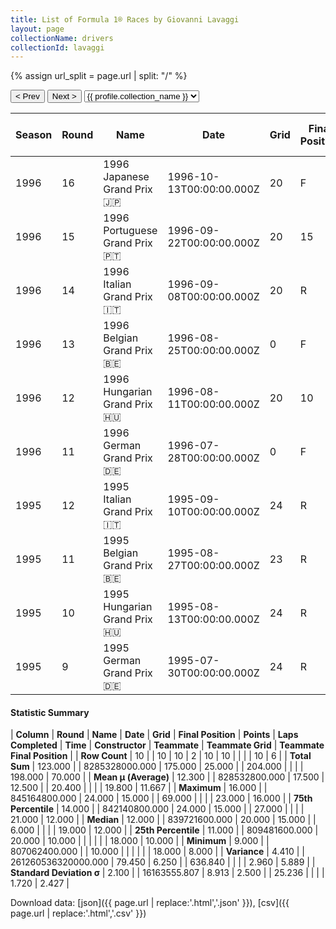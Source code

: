 ```yaml
---
title: List of Formula 1® Races by Giovanni Lavaggi
layout: page
collectionName: drivers
collectionId: lavaggi
---
```


{% assign url_split = page.url | split: "/" %}
<div id="collection-navigation">
<button onclick="selector.options[selector.selectedIndex-1].value && (window.location = selector.options[selector.selectedIndex-1].value);">&lt; Prev</button>
<button onclick="selector.options[selector.selectedIndex+1].value && (window.location = selector.options[selector.selectedIndex+1].value);">Next &gt;</button>
<select id="selector" onchange="this.options[this.selectedIndex].value && (window.location = this.options[this.selectedIndex].value);">
  {% for collectionId in site.data[page.collectionName].refs %}
    {% if collectionId == page.collectionId %}
      {% assign selected = "selected" %}
    {% else %}
      {% assign selected = "" %}
    {% endif %}
    {% assign profile = site.data[page.collectionName][collectionId].profile %}
    <option value="/f1/{{ page.collectionName }}/{{ collectionId }}/{{ url_split[4] }}" {{ selected }}>{{ profile.collection_name }}</option>
  {% endfor %}
</select>
</div>

| Season | Round | Name | Date | Grid | Final Position | Points | Laps Completed | Time | Constructor | Teammate | Teammate Grid | Teammate Final Position |
|--|--|--|--|--|--|--|--|--|--|--|--|--|
| 1996 | 16 | 1996 Japanese Grand Prix 🇯🇵 | 1996-10-13T00:00:00.000Z | 20 | F | 0.0 | 0 |   | Minardi 🇮🇹 | [Pedro Lamy 🇵🇹](/f1/drivers/lamy) | 18 | 12 |
| 1996 | 15 | 1996 Portuguese Grand Prix 🇵🇹 | 1996-09-22T00:00:00.000Z | 20 | 15 | 0.0 | 65 |   | Minardi 🇮🇹 | [Pedro Lamy 🇵🇹](/f1/drivers/lamy) | 19 | 16 |
| 1996 | 14 | 1996 Italian Grand Prix 🇮🇹 | 1996-09-08T00:00:00.000Z | 20 | R | 0.0 | 5 |   | Minardi 🇮🇹 | [Pedro Lamy 🇵🇹](/f1/drivers/lamy) | 18 | R |
| 1996 | 13 | 1996 Belgian Grand Prix 🇧🇪 | 1996-08-25T00:00:00.000Z | 0 | F | 0.0 | 0 |   | Minardi 🇮🇹 | [Pedro Lamy 🇵🇹](/f1/drivers/lamy) | 19 | 10 |
| 1996 | 12 | 1996 Hungarian Grand Prix 🇭🇺 | 1996-08-11T00:00:00.000Z | 20 | 10 | 0.0 | 69 |   | Minardi 🇮🇹 | [Pedro Lamy 🇵🇹](/f1/drivers/lamy) | 19 | R |
| 1996 | 11 | 1996 German Grand Prix 🇩🇪 | 1996-07-28T00:00:00.000Z | 0 | F | 0.0 | 0 |   | Minardi 🇮🇹 | [Pedro Lamy 🇵🇹](/f1/drivers/lamy) | 18 | 12 |
| 1995 | 12 | 1995 Italian Grand Prix 🇮🇹 | 1995-09-10T00:00:00.000Z | 24 | R | 0.0 | 6 |   | Pacific 🇬🇧 | [Andrea Montermini 🇮🇹](/f1/drivers/montermini) | 21 | R |
| 1995 | 11 | 1995 Belgian Grand Prix 🇧🇪 | 1995-08-27T00:00:00.000Z | 23 | R | 0.0 | 27 |   | Pacific 🇬🇧 | [Andrea Montermini 🇮🇹](/f1/drivers/montermini) | 21 | R |
| 1995 | 10 | 1995 Hungarian Grand Prix 🇭🇺 | 1995-08-13T00:00:00.000Z | 24 | R | 0.0 | 5 |   | Pacific 🇬🇧 | [Andrea Montermini 🇮🇹](/f1/drivers/montermini) | 22 | 12 |
| 1995 | 9 | 1995 German Grand Prix 🇩🇪 | 1995-07-30T00:00:00.000Z | 24 | R | 0.0 | 27 |   | Pacific 🇬🇧 | [Andrea Montermini 🇮🇹](/f1/drivers/montermini) | 23 | 8 |

#### Statistic Summary

| **Column** | **Round** | **Name** | **Date** | **Grid** | **Final Position** | **Points** | **Laps Completed** | **Time** | **Constructor** | **Teammate** | **Teammate Grid** | **Teammate Final Position** |
| **Row Count** | 10 |  | 10 | 10 | 2 | 10 | 10 |  |  |  | 10 | 6 |
| **Total Sum** | 123.000 |  | 8285328000.000 | 175.000 | 25.000 |  | 204.000 |  |  |  | 198.000 | 70.000 |
| **Mean μ (Average)** | 12.300 |  | 828532800.000 | 17.500 | 12.500 |  | 20.400 |  |  |  | 19.800 | 11.667 |
| **Maximum** | 16.000 |  | 845164800.000 | 24.000 | 15.000 |  | 69.000 |  |  |  | 23.000 | 16.000 |
| **75th Percentile** | 14.000 |  | 842140800.000 | 24.000 | 15.000 |  | 27.000 |  |  |  | 21.000 | 12.000 |
| **Median** | 12.000 |  | 839721600.000 | 20.000 | 15.000 |  | 6.000 |  |  |  | 19.000 | 12.000 |
| **25th Percentile** | 11.000 |  | 809481600.000 | 20.000 | 10.000 |  |  |  |  |  | 18.000 | 10.000 |
| **Minimum** | 9.000 |  | 807062400.000 |  | 10.000 |  |  |  |  |  | 18.000 | 8.000 |
| **Variance** | 4.410 |  | 261260536320000.000 | 79.450 | 6.250 |  | 636.840 |  |  |  | 2.960 | 5.889 |
| **Standard Deviation σ** | 2.100 |  | 16163555.807 | 8.913 | 2.500 |  | 25.236 |  |  |  | 1.720 | 2.427 |

Download data: [json]({{ page.url | replace:'.html','.json' }}), [csv]({{ page.url | replace:'.html','.csv' }})
